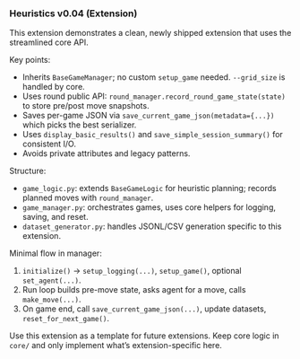 ### Heuristics v0.04 (Extension)

This extension demonstrates a clean, newly shipped extension that uses the streamlined core API.

Key points:
- Inherits `BaseGameManager`; no custom `setup_game` needed. `--grid_size` is handled by core.
- Uses round public API: `round_manager.record_round_game_state(state)` to store pre/post move snapshots.
- Saves per-game JSON via `save_current_game_json(metadata={...})` which picks the best serializer.
- Uses `display_basic_results()` and `save_simple_session_summary()` for consistent I/O.
- Avoids private attributes and legacy patterns.

Structure:
- `game_logic.py`: extends `BaseGameLogic` for heuristic planning; records planned moves with `round_manager`.
- `game_manager.py`: orchestrates games, uses core helpers for logging, saving, and reset.
- `dataset_generator.py`: handles JSONL/CSV generation specific to this extension.

Minimal flow in manager:
1) `initialize()` → `setup_logging(...)`, `setup_game()`, optional `set_agent(...)`.
2) Run loop builds pre-move state, asks agent for a move, calls `make_move(...)`.
3) On game end, call `save_current_game_json(...)`, update datasets, `reset_for_next_game()`.

Use this extension as a template for future extensions. Keep core logic in `core/` and only implement what’s extension-specific here.